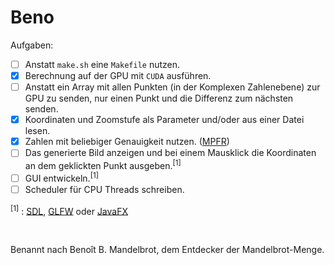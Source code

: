 # Beno

Aufgaben:

- [ ] Anstatt `make.sh` eine `Makefile` nutzen.
- [x] Berechnung auf der GPU mit `CUDA` ausführen.
- [ ] Anstatt ein Array mit allen Punkten (in der Komplexen Zahlenebene) zur GPU zu senden, nur einen Punkt und die Differenz zum nächsten senden.
- [x] Koordinaten und Zoomstufe als Parameter und/oder aus einer Datei lesen.
- [x] Zahlen mit beliebiger Genauigkeit nutzen. ([MPFR](https://www.mpfr.org/))
- [ ] Das generierte Bild anzeigen und bei einem Mausklick die Koordinaten an dem geklickten Punkt ausgeben.<sup>[1]</sup>
- [ ] GUI entwickeln.<sup>[1]</sup>
- [ ] Scheduler für CPU Threads schreiben.

<sup>[1]</sup> : [SDL](http://www.libsdl.org/), [GLFW](https://www.glfw.org/) oder [JavaFX](https://openjfx.io/)

<br/>

Benannt nach Benoît B. Mandelbrot, dem Entdecker der Mandelbrot-Menge.